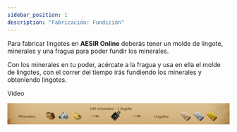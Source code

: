 ```yaml
---
sidebar_position: 1
description: "Fabricación: Fundición"
---
```


Para fabricar lingotes en **AESIR Online** deberás tener un molde de lingote, minerales y una fragua para poder fundir los minerales. 

Con los minerales en tu poder, acércate a la fragua y usa en ella el molde de lingotes, con el correr del tiempo irás fundiendo los minerales y obteniendo lingotes. 

Video 

![Ejemplo Fundición](/manufacturing/foundry.png)
